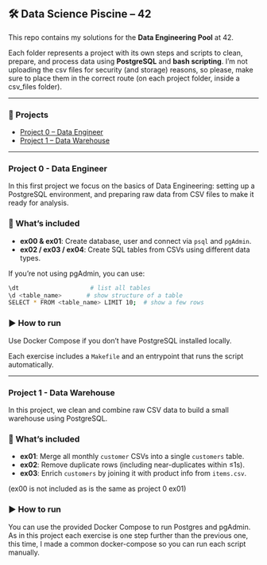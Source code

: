 ## 🛠️ Data Science Piscine – 42

This repo contains my solutions for the **Data Engineering Pool** at 42.

Each folder represents a project with its own steps and scripts to clean, prepare, and process data using **PostgreSQL** and **bash scripting**.
I’m not uploading the csv files for security (and storage) reasons, so please, make sure to place them in the correct route (on each project folder, inside a csv_files folder). 

---

### 📁 Projects

- [Project 0 – Data Engineer](#project-0---data-engineer)
- [Project 1 – Data Warehouse](#project-1---data-warehouse)

---

### Project 0 - Data Engineer

In this first project we focus on the basics of Data Engineering: setting up a PostgreSQL environment, and preparing raw data from CSV files to make it ready for analysis.

### 🚀 What’s included

- **ex00 & ex01**: Create database, user and connect via `psql` and `pgAdmin`.
- **ex02 / ex03 / ex04**: Create SQL tables from CSVs using different data types.

If you’re not using pgAdmin, you can use:

```bash
\dt                    # list all tables
\d <table_name>       # show structure of a table
SELECT * FROM <table_name> LIMIT 10;  # show a few rows
```

### ▶️ How to run

Use Docker Compose if you don’t have PostgreSQL installed locally.

Each exercise includes a `Makefile` and an entrypoint that runs the script automatically.

---

### Project 1 - Data Warehouse

In this project, we clean and combine raw CSV data to build a small warehouse using PostgreSQL.

### 🚀 What’s included

- **ex01**: Merge all monthly `customer` CSVs into a single `customers` table.
- **ex02**: Remove duplicate rows (including near-duplicates within ≤1s).
- **ex03**: Enrich `customers` by joining it with product info from `items.csv`.

(ex00 is not included as is the same as project 0 ex01)

### ▶️ How to run

You can use the provided Docker Compose to run Postgres and pgAdmin.
As in this project each exercise is one step further than the previous one, this time, I made a common docker-compose so you can run each script manually.
